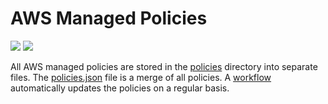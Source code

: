 # AWS Managed Policies

![](https://shields.io/date/1727678417.svg?label=last%20run)
![](https://shields.io/date/1727678417.svg?label=last%20updated)

All AWS managed policies are stored in the [policies](policies) directory into
separate files. The [policies.json](policies/policies.json) file is a merge of
all policies. A [workflow](.github/workflows/list-policies.yaml) automatically
updates the policies on a regular basis.
